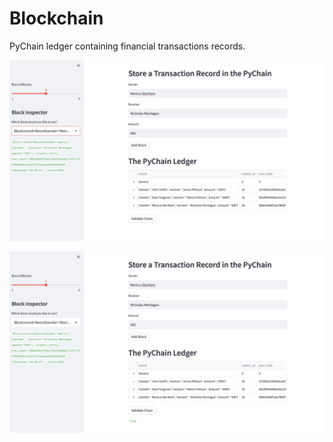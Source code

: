 # Blockchain

PyChain ledger containing financial transactions records.

![screenshot](./Images/Hash.png) 

![screenshot](./Images/Validation.png) 
